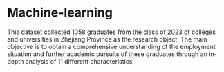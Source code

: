# Machine-learning
  This dataset collected 1058 graduates from the class of 2023 of colleges and universities in Zhejiang Province as the research object. The main objective is to obtain a comprehensive understanding of the employment situation and further academic pursuits of these graduates through an in-depth analysis of 11 different characteristics.
